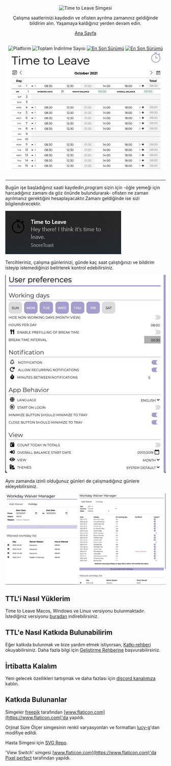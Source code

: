 <div align="center">
    <img src="../assets/timetoleave.png" alt="Time to Leave Simgesi">

  <p>Çalışma saatlerinizi kaydedin ve ofisten ayrılma zamanınız geldiğinde bildirim alın. Yaşamaya kaldığınız yerden devam edin. </p>

[Ana Sayfa](https://timetoleave.app/)

  <br/>

<img src="https://img.shields.io/badge/platforms-Windows%20%7C%20MacOS%20%7C%20Linux-green" alt="Platform">
<img src="https://img.shields.io/github/downloads/thamara/time-to-leave/total" alt="Toplam İndirilme Sayısı">
<a href="https://github.com/thamara/time-to-leave/releases/tag/v.1.5.5"><img src="https://img.shields.io/github/v/release/thamara/time-to-leave" alt="En Son Sürümü"></a>
<a href="http://makeapullrequest.com/"><img src="https://img.shields.io/badge/PRs-welcome-purple" alt="En Son Sürümü"></a>

   <br/>

   <img src="./images/screenshot.jpg" alt="Time to Leave Ekran Görüntüsü">

  <br/>

  <br/>
</div>

---

Bugün işe başladığınız saati kaydedin,program sizin için -öğle yemeği için harcadığınız zamanı da göz önünde bulundurarak- ofisten ne zaman ayrılmanız gerektiğini hesaplayacaktır.Zamanı geldiğinde ise sizi bilgilendirecektir.

<img src="./images/notification.jpg" alt="Time to Leave Notification">

Tercihleriniz, çalışma günlerinizi, günde kaç saat çalıştığınızı ve bildirim isteyip istemediğinizi belirterek kontrol edebilirsiniz.

<img src="./images/preferences.jpg" alt="Time to Leave Preferences">

Aynı zamanda izinli olduğunuz günleri de çalışmadığınız günlere ekleyebilirsiniz.

<img src="./images/waiver_manager.jpg" alt="Time to Leave Waiver Manager">

## TTL'i Nasıl Yüklerim

Time to Leave Macos, Windows ve Linux versiyonu bulunmaktadır. İstediğiniz versiyonu [buradan](https://github.com/thamara/time-to-leave/releases/latest) indirebilirsiniz.

## TTL'e Nasıl Katkıda Bulunabilirim

Eğer katkıda bulunmak ve bize yardım etmek istiyorsan, [Katkı-rehberi](../CONTRIBUTING.md) okuyabilirsiniz.
Daha fazla bilgi için [Geliştirme Rehberine](../DEVELOPMENT.md) başvurabilirsiniz.

## İrtibatta Kalalım

Yeni gelecek özellikleri tartışmak ve daha fazlası için [discord kanalımıza](https://discord.gg/P3KkEF5) katılın.

## Katkıda Bulunanlar

Simgeler [freepik](https://www.flaticon.com/authors/freepik) tarafından [www.flaticon.com](https://www.flaticon.com)'da yapıldı.

Orjinal Süre Ölçer simgesinin renkli varyasyonları ve formatları [lucy-g](https://icon-icons.com/icon/timer/121243)'dan modifiye edildi.

Hasta Simgesi için [SVG Repo](https://www.svgrepo.com/svg/271898/sick).

'View Switch' simgesi [www.flaticon.com](https://www.flaticon.com)'da [Pixel perfect](https://www.flaticon.com/authors/pixel-perfect) tarafından yapıldı.
